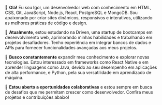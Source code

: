 👋 **Olá!** Eu sou Igor, um desenvolvedor web com conhecimento em HTML, CSS, Git, JavaScript, Node.js, React, PostgreSQL e MongoDB. Sou apaixonado por criar sites dinâmicos, responsivos e interativos, utilizando as melhores práticas de código e design.

💼 **Atualmente**, estou estudando na Driven, uma startup de bootcamps em desenvolvimento web, aprimorando minhas habilidades e trabalhando em projetos desafiadores. Tenho experiência em integrar bancos de dados e APIs para fornecer funcionalidades avançadas aos meus projetos.

🌱 **Busco constantemente** expandir meu conhecimento e explorar novas tecnologias. Estou interessado em frameworks como React Native e em aprender linguagens como Java, devido ao seu desempenho em aplicações de alta performance, e Python, pela sua versatilidade em aprendizado de máquina.

🚀 **Estou aberto a oportunidades colaborativas** e estou sempre em busca de desafios que me permitam crescer como desenvolvedor. Confira meus projetos e contribuições abaixo!
